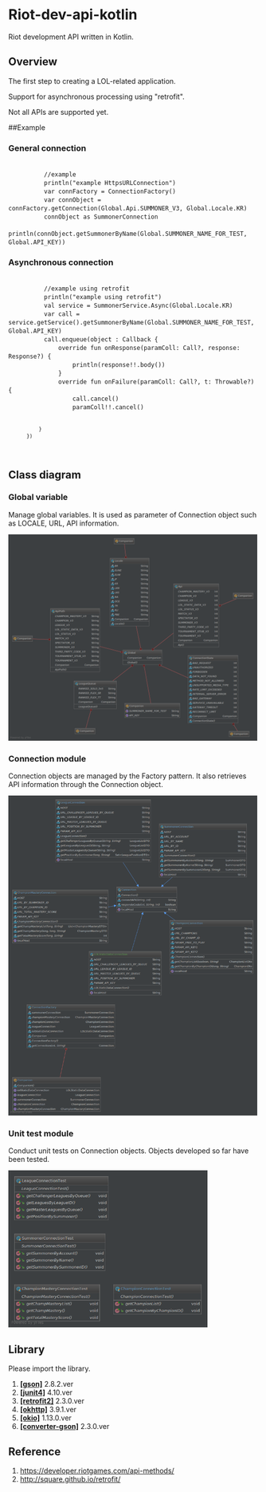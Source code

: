 # Riot-dev-api-kotlin
Riot development API written in Kotlin.

## Overview
The first step to creating a LOL-related application.

Support for asynchronous processing using "retrofit".

Not all APIs are supported yet.

##Example
### General connection
    
<code>    
          //example
          println("example HttpsURLConnection")
          var connFactory = ConnectionFactory()
          var connObject = connFactory.getConnection(Global.Api.SUMMONER_V3, Global.Locale.KR)
          connObject as SummonerConnection
          println(connObject.getSummonerByName(Global.SUMMONER_NAME_FOR_TEST, Global.API_KEY))      
</code>

### Asynchronous connection
<code>
          //example using retrofit
          println("example using retrofit")
          val service = SummonerService.Async(Global.Locale.KR)
          var call = service.getService().getSummonerByName(Global.SUMMONER_NAME_FOR_TEST, Global.API_KEY)
          call.enqueue(object : Callback<SummonerDTO> {
              override fun onResponse(paramColl: Call<SummonerDTO>?, response: Response<SummonerDTO>?) {
                  println(response!!.body())
              }
              override fun onFailure(paramColl: Call<SummonerDTO>?, t: Throwable?) {
                  call.cancel()
                  paramColl!!.cancel()
      
              }
          })
</code>

## Class diagram
### Global variable
Manage global variables. It is used as parameter of Connection object such as LOCALE, URL, API information.

<img src="/res/global.png" width="500"></img>

### Connection module
Connection objects are managed by the Factory pattern. It also retrieves API information through the Connection object.

<img src="/res/connection.png" width="500"></img>

### Unit test module
Conduct unit tests on Connection objects. Objects developed so far have been tested.

<img src="/res/unittest.png" width="400"></img>

## Library
Please import the library.
1. __[[gson]](https://github.com/google/gson)__ 2.8.2.ver
2. __[[junit4]](https://github.com/junit-team/junit4)__ 4.10.ver
3. __[[retrofit2]](https://github.com/square/retrofit)__ 2.3.0.ver
4. __[[okhttp]](https://github.com/square/okhttp)__ 3.9.1.ver
5. __[[okio]](https://github.com/square/okio)__ 1.13.0.ver
6. __[[converter-gson]](https://mvnrepository.com/artifact/com.squareup.retrofit2/converter-gson)__ 2.3.0.ver

## Reference
1. https://developer.riotgames.com/api-methods/
2. http://square.github.io/retrofit/